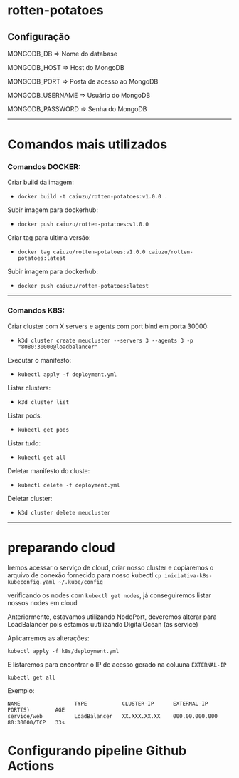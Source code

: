 # rotten-potatoes

## Configuração

MONGODB_DB => Nome do database

MONGODB_HOST => Host do MongoDB

MONGODB_PORT => Posta de acesso ao MongoDB

MONGODB_USERNAME => Usuário do MongoDB

MONGODB_PASSWORD => Senha do MongoDB

---

# Comandos mais utilizados

### Comandos DOCKER:

Criar build da imagem:

- `docker build -t caiuzu/rotten-potatoes:v1.0.0 .`

Subir imagem para dockerhub:

- `docker push caiuzu/rotten-potatoes:v1.0.0`

Criar tag para ultima versão:

- `docker tag caiuzu/rotten-potatoes:v1.0.0 caiuzu/rotten-potatoes:latest`

Subir imagem para dockerhub:

- `docker push caiuzu/rotten-potatoes:latest`

---

### Comandos K8S:

Criar cluster com X servers e agents com port bind em porta 30000:

- `k3d cluster create meucluster --servers 3 --agents 3 -p "8080:30000@loadbalancer"`

Executar o manifesto:

- `kubectl apply -f deployment.yml`

Listar clusters:

- `k3d cluster list`

Listar pods:

- `kubectl get pods`

Listar tudo:

- `kubectl get all`

Deletar manifesto do cluste:

- `kubectl delete -f deployment.yml`

Deletar cluster:

- `k3d cluster delete meucluster`

--------

# preparando cloud

Iremos acessar o serviço de cloud, criar nosso cluster e copiaremos o arquivo de conexão fornecido para nosso kubectl
`cp iniciativa-k8s-kubeconfig.yaml ~/.kube/config`

verificando os nodes com `kubectl get nodes`, já conseguiremos listar nossos nodes em cloud

Anteriormente, estavamos utilizando NodePort, deveremos alterar para LoadBalancer pois estamos uutilizando
DigitalOcean (as service)

Aplicarremos as alterações:

`kubectl apply -f k8s/deployment.yml`

E listaremos para encontrar o IP de acesso gerado na coluuna `EXTERNAL-IP`

`kubectl get all`

Exemplo: 

```
NAME                 TYPE           CLUSTER-IP      EXTERNAL-IP      PORT(S)        AGE
service/web          LoadBalancer   XX.XXX.XX.XX    000.00.000.000   80:30000/TCP   33s
```

# Configurando pipeline Github Actions

